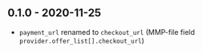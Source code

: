 ## 0.1.0 - 2020-11-25
- `payment_url` renamed to `checkout_url` (MMP-file field `provider.offer_list[].checkout_url`)

